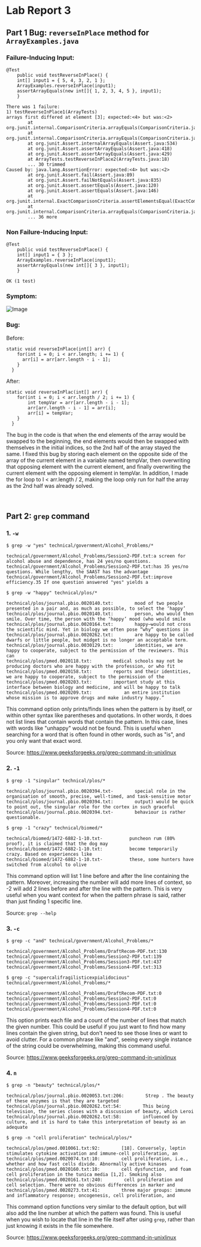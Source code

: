 #  **Lab Report 3**

## Part 1 Bug: `reverseInPlace` method for `ArrayExamples.java` <br>


### Failure-Inducing Input:
```
@Test 
	public void testReverseInPlace() {
    int[] input1 = { 5, 4, 3, 2, 1 };
    ArrayExamples.reverseInPlace(input1);
    assertArrayEquals(new int[]{ 1, 2, 3, 4, 5 }, input1);
	}
```
```
There was 1 failure:
1) testReverseInPlace1(ArrayTests)
arrays first differed at element [3]; expected:<4> but was:<2>
        at org.junit.internal.ComparisonCriteria.arrayEquals(ComparisonCriteria.java:78)
        at org.junit.internal.ComparisonCriteria.arrayEquals(ComparisonCriteria.java:28)
        at org.junit.Assert.internalArrayEquals(Assert.java:534)
        at org.junit.Assert.assertArrayEquals(Assert.java:418)
        at org.junit.Assert.assertArrayEquals(Assert.java:429)
        at ArrayTests.testReverseInPlace2(ArrayTests.java:18)
        ... 30 trimmed
Caused by: java.lang.AssertionError: expected:<4> but was:<2>
        at org.junit.Assert.fail(Assert.java:89)
        at org.junit.Assert.failNotEquals(Assert.java:835)
        at org.junit.Assert.assertEquals(Assert.java:120)
        at org.junit.Assert.assertEquals(Assert.java:146)
        at org.junit.internal.ExactComparisonCriteria.assertElementsEqual(ExactComparisonCriteria.java:8)
        at org.junit.internal.ComparisonCriteria.arrayEquals(ComparisonCriteria.java:76)
        ... 36 more
```


### Non Failure-Inducing Input:
```
@Test 
	public void testReverseInPlace() {
    int[] input1 = { 3 };
    ArrayExamples.reverseInPlace(input1);
    assertArrayEquals(new int[]{ 3 }, input1);
	} 
```
```
OK (1 test)
```


### Symptom:
![Image](Code_ct1s7G2VCi.png) <br>


### Bug:
Before:
```
static void reverseInPlace(int[] arr) {
    for(int i = 0; i < arr.length; i += 1) {
      arr[i] = arr[arr.length - i - 1];
    }
  }
```
After:
```
static void reverseInPlac(int[] arr) {
    for(int i = 0; i < arr.length / 2; i += 1) {
        int tempVar = arr[arr.length - i - 1];
        arr[arr.length - i - 1] = arr[i];
        arr[i] = tempVar;
    }
  }
```
The bug in the code is that when the end elements of the array would be swapped to the beginning, the end elements would then be swapped with themselves in the initial indices, so the 2nd half of the array stayed the same. I fixed this bug by storing each element on the opposite side of the array of the current element in a variable named tempVar, then overwriting that opposing element with the current element, and finally overwriting the current element with the opposing element in tempVar. In addition, I made the for loop to I < arr.length / 2, making the loop only run for half the array as the 2nd half was already solved.

<br>

## Part 2: `grep` command

### 1. `-w`
```
$ grep -w "yes" technical/government/Alcohol_Problems/*

technical/government/Alcohol_Problems/Session2-PDF.txt:a screen for alcohol abuse and dependence, has 24 yes/no questions.
technical/government/Alcohol_Problems/Session2-PDF.txt:has 35 yes/no questions. While lengthy, the SAAST has the advantage
technical/government/Alcohol_Problems/Session2-PDF.txt:improve efficiency.35 If one question answered "yes" yields a
```
```
$ grep -w "happy" technical/plos/*

technical/plos/journal.pbio.0020140.txt:        mood of two people presented in a pair and, as much as possible, to select the ‘happy’
technical/plos/journal.pbio.0020140.txt:        person, who would then smile. Over time, the person with the ‘happy’ mood (who would smile
technical/plos/journal.pbio.0020164.txt:        happy—would not cross the scientific mind. Yet in biology we often pose “why” questions in
technical/plos/journal.pbio.0020262.txt:        are happy to be called dwarfs or little people, but midget is no longer an acceptable term.
technical/plos/journal.pbio.0030129.txt:        identities, we are happy to cooperate, subject to the permission of the reviewers. This can
technical/plos/pmed.0020118.txt:        medical schools may not be producing doctors who are happy with the profession, or who fit
technical/plos/pmed.0020158.txt:        reports and their identities, we are happy to cooperate, subject to the permission of the
technical/plos/pmed.0020203.txt:        important study at this interface between biology and medicine, and will be happy to talk
technical/plos/pmed.0020209.txt:            an entire institution whose mission is to approve drugs and make industry happy.”
```
This command option only prints/finds lines when the pattern is by itself, or within other syntax like parentheses and quotations. In other words, it does not list lines that contain words that contain the pattern. In this case, lines with words like "unhappy" would not be found. This is useful when searching for a word that is often found in other words, such as "is", and you only want that exact word. 

Source: https://www.geeksforgeeks.org/grep-command-in-unixlinux


### 2. `-1`
```
$ grep -1 "singular" technical/plos/*

technical/plos/journal.pbio.0020394.txt-        special role in the organisation of smooth, precise, well-timed, and task-sensitive motor
technical/plos/journal.pbio.0020394.txt:        output) would be quick to point out, the singular role for the cortex in such graceful
technical/plos/journal.pbio.0020394.txt-        behaviour is rather questionable.
```
```
$ grep -1 "crazy" technical/biomed/*

technical/biomed/1472-6882-1-10.txt-          puncheon rum (80% proof), it is claimed that the dog may
technical/biomed/1472-6882-1-10.txt:          become temporarily crazy. Based on experiences like
technical/biomed/1472-6882-1-10.txt-          these, some hunters have switched from alcohol to olive
```
This command option will list 1 line before and after the line containing the pattern. Moreover, increasing the number will add more lines of context, so -2 will add 2 lines before and after the line with the pattern. This is very useful when you want context for when the pattern phrase is said, rather than just finding 1 specific line.

Source: `grep --help`


### 3. `-c`
```
$ grep -c "and" technical/government/Alcohol_Problems/*

technical/government/Alcohol_Problems/DraftRecom-PDF.txt:130
technical/government/Alcohol_Problems/Session2-PDF.txt:139
technical/government/Alcohol_Problems/Session3-PDF.txt:437
technical/government/Alcohol_Problems/Session4-PDF.txt:313
```
```
$ grep -c "supercalifragilisticexpialidocious" technical/government/Alcohol_Problems/*

technical/government/Alcohol_Problems/DraftRecom-PDF.txt:0
technical/government/Alcohol_Problems/Session2-PDF.txt:0
technical/government/Alcohol_Problems/Session3-PDF.txt:0
technical/government/Alcohol_Problems/Session4-PDF.txt:0
```
This option prints each file and a count of the number of lines that match the given number. This could be useful if you just want to find how many lines contain the given string, but don't need to see those lines or want to avoid clutter. For a common phrase like "and", seeing every single instance of the string could be overwhelming, making this command useful.

Source: https://www.geeksforgeeks.org/grep-command-in-unixlinux


### 4. `n`
```
$ grep -n "beauty" technical/plos/*

technical/plos/journal.pbio.0020053.txt:206:        Strep . The beauty of these enzymes is that they are targeted
technical/plos/journal.pbio.0020262.txt:54:        This being television, the series closes with a discussion of beauty, which Leroi
technical/plos/journal.pbio.0020262.txt:58:        influenced by culture, and it is hard to take this interpretation of beauty as an adequate
```
```
$ grep -n "cell proliferation" technical/plos/*

technical/plos/pmed.0010061.txt:92:        [18]. Conversely, leptin stimulates cytokine activation and immune-cell proliferation, an
technical/plos/pmed.0020074.txt:10:        cell proliferation, i.e., whether and how fast cells divide. Abnormally active kinases
technical/plos/pmed.0020160.txt:10:        cell dysfunction, and foam cell proliferation in the tunica media [1,2]. Smoking also
technical/plos/pmed.0020161.txt:240:        cell proliferation and cell selection. There were no obvious differences in marker and
technical/plos/pmed.0020273.txt:41:        three major groups: immune and inflammatory response; oncogenesis, cell proliferation, and
```
This command option functions very similar to the default option, but will also add the line number at which the pattern was found. This is useful when you wish to locate that line in the file itself after using `grep`, rather than just knowing it exists in the file somewhere.

Source: https://www.geeksforgeeks.org/grep-command-in-unixlinux

